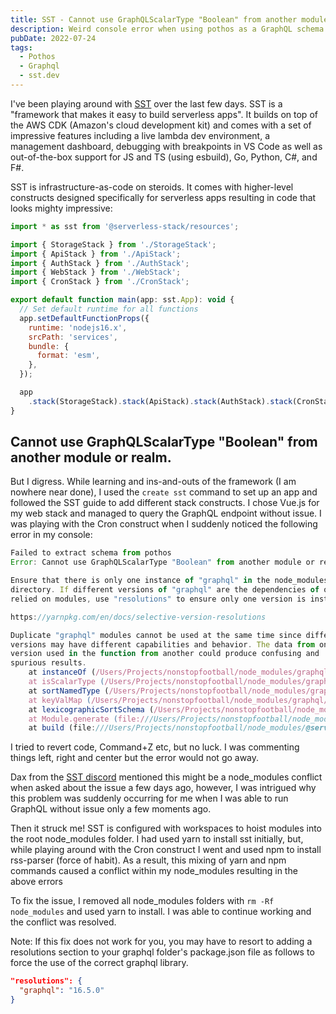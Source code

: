 ```yaml
---
title: SST - Cannot use GraphQLScalarType "Boolean" from another module or realm
description: Weird console error when using pothos as a GraphQL schema builder for Typescript in SST
pubDate: 2022-07-24
tags:
  - Pothos
  - Graphql
  - sst.dev
---
```


I've been playing around with [SST](https://sst.dev) over the last few days. SST is a "framework that makes it easy to build serverless apps". It builds on top of the AWS CDK (Amazon's cloud development kit) and comes with a set of impressive features including a live lambda dev environment, a management dashboard, debugging with breakpoints in VS Code as well as out-of-the-box support for JS and TS (using esbuild), Go, Python, C#, and F#.

SST is infrastructure-as-code on steroids. It comes with higher-level constructs designed specifically for serverless apps resulting in code that looks mighty impressive:

```js
import * as sst from '@serverless-stack/resources';

import { StorageStack } from './StorageStack';
import { ApiStack } from './ApiStack';
import { AuthStack } from './AuthStack';
import { WebStack } from './WebStack';
import { CronStack } from './CronStack';

export default function main(app: sst.App): void {
  // Set default runtime for all functions
  app.setDefaultFunctionProps({
    runtime: 'nodejs16.x',
    srcPath: 'services',
    bundle: {
      format: 'esm',
    },
  });

  app
    .stack(StorageStack).stack(ApiStack).stack(AuthStack).stack(CronStack).stack(WebStack);
}
```

## Cannot use GraphQLScalarType "Boolean" from another module or realm.

But I digress. While learning and ins-and-outs of the framework (I am nowhere near done), I used the `create sst` command to set up an app and followed the SST guide to add different stack constructs. I chose Vue.js for my web stack and managed to query the GraphQL endpoint without issue. I was playing with the Cron construct when I suddenly noticed the following error in my console:

```js
Failed to extract schema from pothos
Error: Cannot use GraphQLScalarType "Boolean" from another module or realm.

Ensure that there is only one instance of "graphql" in the node_modules
directory. If different versions of "graphql" are the dependencies of other
relied on modules, use "resolutions" to ensure only one version is installed.

https://yarnpkg.com/en/docs/selective-version-resolutions

Duplicate "graphql" modules cannot be used at the same time since different
versions may have different capabilities and behavior. The data from one
version used in the function from another could produce confusing and
spurious results.
    at instanceOf (/Users/Projects/nonstopfootball/node_modules/graphql/jsutils/instanceOf.js:44:19)
    at isScalarType (/Users/Projects/nonstopfootball/node_modules/graphql/type/definition.js:117:37)
    at sortNamedType (/Users/Projects/nonstopfootball/node_modules/graphql/utilities/lexicographicSortSchema.js:99:36)
    at keyValMap (/Users/Projects/nonstopfootball/node_modules/graphql/jsutils/keyValMap.js:29:27)
    at lexicographicSortSchema (/Users/Projects/nonstopfootball/node_modules/graphql/utilities/lexicographicSortSchema.js:31:44)
    at Module.generate (file:///Users/Projects/nonstopfootball/node_modules/@serverless-stack/core/dist/pothos/generate.js:149:40)
    at build (file:///Users/Projects/nonstopfootball/node_modules/@serverless-stack/core/dist/cli/PothosBuilder.js:12:28)
```

I tried to revert code, Command+Z etc, but no luck. I was commenting things left, right and center but the error would not go away.

Dax from the [SST discord](https://discord.com/channels/983865673656705025/985224097342582865/997233904698277898) mentioned this might be a node_modules conflict when asked about the issue a few days ago, however, I was intrigued why this problem was suddenly occurring for me when I was able to run GraphQL without issue only a few moments ago.

Then it struck me! SST is configured with workspaces to hoist modules into the root node_modules folder. I had used yarn to install sst initially, but, while playing around with the Cron construct I went and used npm to install rss-parser (force of habit). As a result, this mixing of yarn and npm commands caused a conflict within my node_modules resulting in the above errors

To fix the issue, I removed all node_modules folders with `rm -Rf node_modules` and used yarn to install. I was able to continue working and the conflict was resolved.

Note: If this fix does not work for you, you may have to resort to adding a resolutions section to your graphql folder's package.json file as follows to force the use of the correct graphql library.

```json
"resolutions": {
  "graphql": "16.5.0"
}
```
